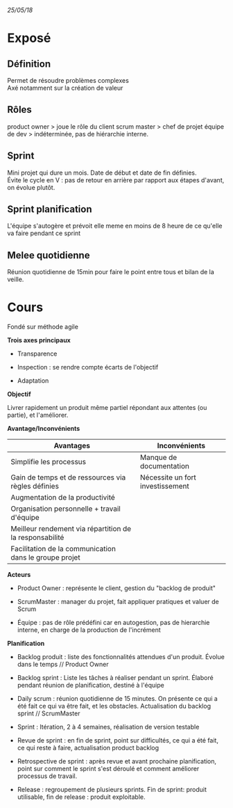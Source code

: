 *25/05/18*

# Exposé

## Définition

Permet de résoudre problèmes complexes  
Axé notamment sur la création de valeur

## Rôles

product owner > joue le rôle du client
scrum master > chef de projet
équipe de dev > indéterminée, pas de hiérarchie interne.

## Sprint

Mini projet qui dure un mois. Date de début et date de fin définies.  
Évite le cycle en V : pas de retour en arrière par rapport aux étapes d'avant, on évolue plutôt.

## Sprint planification

L'équipe s'autogère et prévoit elle meme en moins de 8 heure de ce qu'elle va faire pendant ce sprint

## Melee quotidienne

Réunion quotidienne de 15min pour faire le point entre tous et bilan de la veille.

# Cours

Fondé sur méthode agile

**Trois axes principaux** 

- Transparence 

- Inspection : se rendre compte écarts de l'objectif

- Adaptation

**Objectif** 

Livrer rapidement un produit même partiel répondant aux attentes (ou partie), et l'améliorer.

**Avantage/Inconvénients**

| Avantages                                               | Inconvénients                    |
| ------------------------------------------------------- | -------------------------------- |
| Simplifie les processus                                 | Manque de documentation          |
| Gain de temps et de ressources via règles définies      | Nécessite un fort investissement |
| Augmentation de la productivité                         |                                  |
| Organisation personnelle + travail d'équipe             |                                  |
| Meilleur rendement via répartition de la responsabilité |                                  |
| Facilitation de la communication dans le groupe projet  |                                  |

**Acteurs**

- Product Owner : représente le client, gestion du "backlog de produit"

- ScrumMaster : manager du projet, fait appliquer pratiques et valuer de Scrum

- Équipe : pas de rôle prédéfini car en autogestion, pas de hierarchie interne, en charge de la production de l'incrément

**Planification**

- Backlog produit : liste des fonctionnalités attendues d'un produit. Évolue dans le temps // Product Owner

- Backlog sprint : Liste les tâches à réaliser pendant un sprint. Élaboré pendant réunion de planification, destiné à l'équipe

- Daily scrum : réunion quotidienne de 15 minutes. On présente ce qui a été fait ce qui va être fait, et les obstacles. Actualisation du backlog sprint // ScrumMaster

- Sprint : Itération, 2 à 4 semaines, réalisation de version testable

- Revue de sprint : en fin de sprint, point sur difficultés, ce qui a été fait, ce qui reste à faire, actualisation product backlog

- Retrospective de sprint : après revue et avant prochaine planification, point sur comment le sprint s'est déroulé et comment améliorer processus de travail.

- Release : regroupement de plusieurs sprints. Fin de sprint: produit utilisable, fin de release : produit exploitable.
